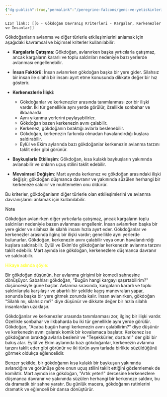 ```yaml
---
{"dg-publish":true,"permalink":"/peregrine-falcons/genc-ve-yetiskinlerin-taktikleri/6-goekdogan-davranis-kriterleri-kargalar-kerkenezler-ve-insanlar/"}
---
```


`LIST link:: [[6 - Gökdoğan Davranış Kriterleri - Kargalar, Kerkenezler ve İnsanlar]] `

Gökdoğanların avlanma ve diğer türlerle etkileşimlerini anlamak için aşağıdaki kavramsal ve biçimsel kriterler kullanılabilir:

- **Kargalarla Çatışma**: Gökdoğan, avlanırken başka yırtıcılarla çatışmaz, ancak kargaların kararlı ve toplu saldırıları nedeniyle bazı yerlerde avlanması engellenebilir.
    
- **İnsan Faktörü**: İnsan avlanırken gökdoğan başka bir yere gider. Silahsız bir insan ile silahlı bir insanı ayırt etme konusunda dikkate değer bir hız gösterir.
    
- **Kerkenezlerle İlişki**:

    
    - Gökdoğanlar ve kerkenezler arasında tanımlanması zor bir ilişki vardır. İki tür genellikle aynı yerde görülür, özellikle sonbahar ve ilkbaharda.
    - Aynı yıkanma yerlerini paylaşabilirler.
    - Gökdoğan bazen kerkenezin avını çalabilir.
    - Kerkenez, gökdoğanın bıraktığı avlarla beslenebilir.
    - Gökdoğan, kerkenezin farkında olmadan havalandırdığı kuşlara saldırabilir.
    - Eylül ve Ekim aylarında bazı gökdoğanlar kerkenezin avlanma tarzını taklit eder gibi görünür.

- **Baykuşlarla Etkileşim**: Gökdoğan, kısa kulaklı baykuşların yakınında avlanabilir ve onların uçuş stilini taklit edebilir.
    
- **Mevsimsel Değişim**: Mart ayında kerkenez ve gökdoğan arasındaki ilişki değişir; gökdoğan düşmanca davranır ve yakınında süzülen herhangi bir kerkeneze saldırır ve muhtemelen onu öldürür.
    

Bu kriterler, gökdoğanların diğer türlerle olan etkileşimlerini ve avlanma davranışlarını anlamak için kullanılabilir.

> [!NOTE]
> Gökdoğan avlanırken diğer yırtıcılarla çatışmaz, ancak kargaların toplu saldırıları nedeniyle bazen avlanması engellenir. İnsan avlanırken başka bir yere gider ve silahsız ile silahlı insanı hızla ayırt eder. Gökdoğanlar ve kerkenezler arasında ilginç bir ilişki vardır; genellikle aynı yerlerde bulunurlar. Gökdoğan, kerkenezin avını çalabilir veya onun havalandırdığı kuşlara saldırabilir. Eylül ve Ekim'de gökdoğanlar kerkenezin avlanma tarzını taklit edebilir. Mart ayında ise gökdoğan, kerkenezlere düşmanca davranır ve saldırabilir.

<font color="#ffff00">Hikaye aslında şöyle:</font>

Bir gökdoğan düşünün, her avlanma girişimi bir komedi sahnesine dönüşüyor. Sabahları gökdoğan, "Bugün hangi kargayı şaşırtabilirim?" düşüncesiyle güne başlar. Avlanma sırasında, kargaların kararlı ve toplu saldırılarıyla karşılaşır ve abartılı bir şekilde kaçış manevraları yapar, sonunda başka bir yere gitmek zorunda kalır. İnsan avlanırken, gökdoğan "Silahlı mı, silahsız mı?" diye düşünür ve dikkate değer bir hızla silahlı insanlardan uzaklaşır. 

Gökdoğanlar ve kerkenezler arasında tanımlanması zor, ilginç bir ilişki vardır. Özellikle sonbahar ve ilkbaharda bu iki tür genellikle aynı yerde görülür. Gökdoğan, "Acaba bugün hangi kerkenezin avını çalabilirim?" diye düşünür ve kerkenezin avını çalarak komik bir kovalamaca başlatır. Kerkenez ise gökdoğanın bıraktığı avlarla beslenir ve "Teşekkürler, dostum!" der gibi bir bakış atar. Eylül ve Ekim aylarında bazı gökdoğanlar, kerkenezin avlanma tarzını taklit eder gibi görünür ve iki türün aynı tarlada birlikte süzüldüğünü görmek oldukça eğlencelidir.

Benzer şekilde, bir gökdoğanın kısa kulaklı bir baykuşun yakınında avlandığını ve görünüşe göre onun uçuş stilini taklit ettiğini gözlemlemek de komiktir. Mart ayında ise gökdoğan, "Artık yeter!" dercesine kerkenezlere düşmanca davranır ve yakınında süzülen herhangi bir kerkeneze saldırır, bu da dramatik bir sahne yaratır. Bu günlük macera, gökdoğanın rutinlerini dramatik ve eğlenceli bir dansa dönüştürür.
